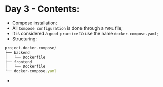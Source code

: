 # Day 3 - Contents: 

* Compose installation; 
* All `Compose configuration` is done through a `YAML` file; 
* It is considered a `good practice` to use the name `docker-compose.yaml`; 
* Structuring:
```js
project-docker-compose/
├── backend
│   └── Dockerfile
├── frontend
│   └── Dockerfile
└── docker-compose.yaml
```
* 
